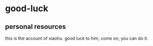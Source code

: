 # good-luck
## personal resources
this is the account of xiaohu.
good luck to him, come on, you can do it.

